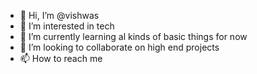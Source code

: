 - 👋 Hi, I’m @vishwas
- 👀 I’m interested in tech
- 🌱 I’m currently learning al kinds of basic things for now
- 💞️ I’m looking to collaborate on high end projects
- 📫 How to reach me 

<!---
NATSU03/NATSU03 is a ✨ special ✨ repository because its `README.md` (this file) appears on your GitHub profile.
You can click the Preview link to take a look at your changes.
--->

